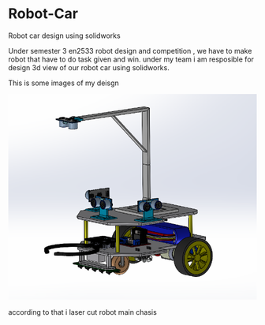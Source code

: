 # Robot-Car
Robot car design using solidworks

Under semester 3 en2533 robot design and competition , we have to make robot that have to do task given and win. 
under my team i am resposible for design 3d view of our robot car using solidworks.

This is some images of my deisgn

![image alt](https://github.com/Nishitha0730/Robot-Car/blob/main/Side%20View%201.png)

according to that i laser cut robot main chasis 

